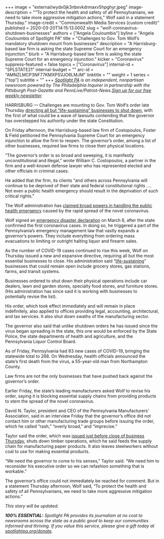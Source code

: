 +++
image = "external/wydx0jk3nbxvkdrmaxv5hpghyr.jpeg"
image-description = "“To protect the health and safety of all Pennsylvanians, we need to take more aggressive mitigation actions,\" Wolf said in a statement Thursday."
image-credit = "Commonwealth Media Services (custom credit)"
published = 2020-03-20T14:15:13.000Z
slug = "wolf-coronavirus-shutdown-businesses"
authors = ["Angela Couloumbis"]
byline = "Angela Couloumbis of Spotlight PA"
title = "Challenges to Gov. Tom Wolf’s mandatory shutdown mount from businesses"
description = "A Harrisburg-based law firm is asking the state Supreme Court for an emergency injunction."
blurb = "A Harrisburg-based law firm is asking the state Supreme Court for an emergency injunction."
kicker = "Coronavirus"
suppress-featured = false
topics = ["Coronavirus"]
internal-id = "SPLSTATE21"
internal-budget = ""
arc-id = "AMNZLMCP3NF77KMXPSVJO6LMJM"
linktitle = ""
weight = 1
series = ["top"]
subtitle = ""
+++
*[Spotlight PA](https://www.spotlightpa.org/) is an independent, nonpartisan newsroom powered by The Philadelphia Inquirer in partnership with the Pittsburgh Post-Gazette and PennLive/Patriot-News.[Sign up for our free weekly newsletter](https://www.spotlightpa.org/newsletters).*

HARRISBURG — Challenges are mounting to Gov. Tom Wolf’s order late Thursday [directing all but “life-sustaining” businesses to shut down](https://www.spotlightpa.org/news/2020/03/pennsylvania-shutdown-lifesustaining-businesses-tom-wolf-shut-down/), with the first of what could be a wave of lawsuits contending that the governor has overstepped his authority under the state Constitution.

On Friday afternoon, the Harrisburg-based law firm of Costopoulos, Foster & Field petitioned the Pennsylvania Supreme Court for an emergency injunction to allow the firm to reopen. The governor’s order, among a list of other businesses, required law firms to close their physical locations.

“The governor’s order is so broad and sweeping, it is manifestly unconstitutional and illegal,” wrote William C. Costopoulos, a partner in the firm and a well-known defense lawyer who has represented elected and other officials in criminal cases.

He added that the firm, its clients “and others across Pennsylvania will continue to be deprived of their state and federal constitutional rights .... Not even a public health emergency should result in the deprivation of such critical rights.”

The Wolf administration has [claimed broad powers in handling the public health emergency](https://www.spotlightpa.org/news/2020/03/coronavirus-tom-wolf-emergency-powers-pennsylvania/) caused by the rapid spread of the novel coronavirus.

Wolf signed an [emergency disaster declaration](https://www.governor.pa.gov/wp-content/uploads/2020/03/20200306-COVID19-Digital-Proclamation.pdf) on March 6, after the state confirmed the first coronavirus cases. In doing so, he triggered a part of the Pennsylvania’s emergency management law that vastly expands a governor’s powers. They include everything from ordering mass evacuations to limiting or outright halting liquor and firearm sales.

<script src="https://www.spotlightpa.org/embed.js" async></script><div data-spl-embed-version="1" data-spl-src="https://www.spotlightpa.org/embeds/donate/"></div>

As the number of COVID-19 cases continued to rise this week, Wolf on Thursday issued a new and expansive directive, requiring all but the most essential businesses to close. His administration said “[life-sustaining](http://www.pahousegop.com/Display/SiteFiles/1/OtherDocuments/20200319WolfBizList.pdf)” businesses that could remain open include grocery stores, gas stations, farms, and transit systems.

Businesses ordered to shut down their physical operations include car dealers, lawn and garden stores, specialty food stores, and furniture stores. (His administration has since said it is working with businesses to potentially revise the list).

His order, which took effect immediately and will remain in place indefinitely, also applied to offices providing legal, accounting, architectural, and tax services. It also shut down swaths of the manufacturing sector.

The governor also said that unlike shutdown orders he has issued since the virus began spreading in the state, this one would be enforced by the State Police, the state departments of health and agriculture, and the Pennsylvania Liquor Control Board.

As of Friday, Pennsylvania had 83 new cases of COVID-19, bringing the statewide total to 268. On Wednesday, health officials announced the state’s first death from the virus, a 55-year-old man from Northampton County.

Law firms are not the only businesses that have pushed back against the governor’s order.

Earlier Friday, the state’s leading manufacturers asked Wolf to revise his order, saying it is blocking essential supply chains from providing products to stem the spread of the novel coronavirus.

David N. Taylor, president and CEO of the Pennsylvania Manufacturers’ Association, said in an interview Friday that the governor’s office did not contact him or other manufacturing trade groups before issuing the order, which he called “rash,” “overly broad,” and “imprecise.”

Taylor said the order, which was [issued just before close of business Thursday](https://www.spotlightpa.org/news/2020/03/pennsylvania-shutdown-lifesustaining-businesses-tom-wolf-shut-down/), shuts down timber operations, which he said feeds the supply chain for manufacturing paper products. It also leaves steelworkers without coal to use for making essential products.

“We need the governor to come to his senses," Taylor said. “We need him to reconsider his executive order so we can refashion something that is workable.”

The governor’s office could not immediately be reached for comment. But in a statement Thursday afternoon, Wolf said, “To protect the health and safety of all Pennsylvanians, we need to take more aggressive mitigation actions.”

*This story will be updated.*

***100% ESSENTIAL:** Spotlight PA provides its journalism at no cost to newsrooms across the state as a public good to keep our communities informed and thriving. If you value this service, please give a gift today at [spotlightpa.org/donate](https://www.spotlightpa.org/donate).*

<script src="https://www.spotlightpa.org/embed.js" async></script><div data-spl-embed-version="1" data-spl-src="https://www.spotlightpa.org/embeds/tips/?tip_text=Do%20you%20have%20a%20tip%20about%20%3Cb%3Ehow%20Pa.'s%20government%20is%20responding%20to%20the%20coronavirus%3C%2Fb%3E%3F%20Tell%20us."></div>